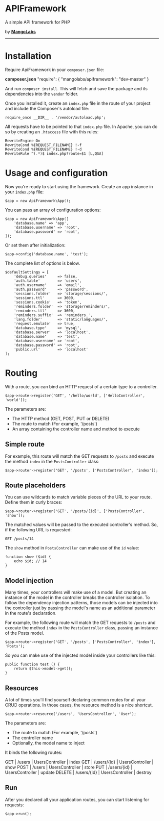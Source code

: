 APIFramework
============

A simple API framework for PHP

by **[MangoLabs](http://www.mangolabs.com.ar/ "Mangolabs")**

---

# Installation

Require ApiFramework in your `composer.json` file:

**composer.json**
    "require": {
      "mangolabs/apiframework": "dev-master"
    }

And run `composer install`. This will fetch and save the package and its dependencies into the `vendor` folder.

Once you installed it, create an `index.php` file in the route of your project and include the Composer's autoload file:

    require_once __DIR__ . '/vendor/autoload.php';

All requests have to be pointed to that `index.php` file. In Apache, you can do so by creating an `.htaccess` file with this rules:

    RewriteEngine On
    RewriteCond %{REQUEST_FILENAME} !-f
    RewriteCond %{REQUEST_FILENAME} !-d
    RewriteRule ^(.*)$ index.php?route=$1 [L,QSA]

# Usage and configuration

Now you're ready to start using the framework. Create an app instance in your `index.php` file:

    $app = new ApiFramework\App();

You can pass an array of configuration options:

    $app = new ApiFramework\App([
        'database.name' => 'app',
        'database.username' => 'root',
        'database.password' => 'root',
    ]);

Or set them after initialization:

    $app->config('database.name', 'test');

The complete list of options is below.

    $defaultSettings = [
        'debug.queries'     => false,
        'auth.table'        => 'users',
        'auth.username'     => 'email',
        'auth.password'     => 'password',
        'sessions.folder'   => 'storage/sessions/',
        'sessions.ttl'      => 3600,
        'sessions.cookie'   => 'token',
        'reminders.folder'  => 'storage/reminders/',
        'reminders.ttl'     => 3600,
        'reminders.suffix'  => 'reminders_',
        'lang.folder'       => 'static/languages/',
        'request.emulate'   => true,
        'database.type'     => 'mysql',
        'database.server'   => 'localhost',
        'database.name'     => 'test',
        'database.username' => 'root',
        'database.password' => 'root',
        'public.url'        => 'localhost'
    ];

# Routing

With a route, you can bind an HTTP request of a certain type to a controller.

    $app->route->register('GET', '/hello/world', ['HelloController', 'world']);

The parameters are:

- The HTTP method (GET, POST, PUT or DELETE)
- The route to match (For example, '/posts')
- An array containing the controller name and method to execute

## Simple route

For example, this route will match the GET requests to `/posts` and execute the method `index` in the `PostsController` class:

    $app->router->register('GET', '/posts', ['PostsController', 'index']);

## Route placeholders

You can use wildcards to match variable pieces of the URL to your route. Define them in curly braces:

    $app->router->register('GET', '/posts/{id}', ['PostsController', 'show']);

The matched values will be passed to the executed controller's method. So, if the following URL is requested:

    GET /posts/14

The `show` method in `PostsController` can make use of the `id` value:

    function show ($id) {
        echo $id; // 14
    }

## Model injection

Many times, your controllers will make use of a model. But creating an instance of the model in the controller breaks the controller isolation. To follow the dependency injection patterns, those models can be injected into the controller just by passing the model's name as an additional parameter in the route's declaration.

For example, the following route will match the GET requests to `/posts` and execute the method `index` in the `PostsController` class, passing an instance of the Posts model.

    $app->router->register('GET', '/posts', ['PostsController', 'index'], 'Posts');

So you can make use of the injected model inside your controllers like this:

    public function test () {
        return $this->model->get();
    }

## Resources

A lot of times you'll find yourself declaring common routes for all your CRUD operations. In those cases, the resource method is a nice shortcut.

    $app->router->resource('/users', 'UsersController', 'User');

The parameters are:

- The route to match (For example, '/posts')
- The controller name
- Optionally, the model name to inject

It binds the following routes:

GET | /users | UsersController | index
GET | /users/{id} | UsersController | show
POST | /users | UsersController | store
PUT | /users/{id} | UsersController | update
DELETE | /users/{id} | UsersController | destroy

## Run

After you declared all your application routes, you can start listening for requests:

    $app->run();

